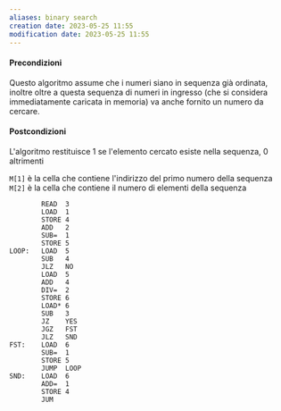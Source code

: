 ```yaml
---
aliases: binary search
creation date: 2023-05-25 11:55
modification date: 2023-05-25 11:55
---
```


#### Precondizioni
Questo algoritmo assume che i numeri siano in sequenza già ordinata, inoltre oltre a questa sequenza di numeri in ingresso (che si considera immediatamente caricata in memoria) va anche fornito un numero da cercare.

#### Postcondizioni
L'algoritmo restituisce 1 se l'elemento cercato esiste nella sequenza, 0 altrimenti


`M[1]` è la cella che contiene l'indirizzo del primo numero della sequenza
`M[2]` è la cella che contiene il numero di elementi della sequenza


```
		READ  3
		LOAD  1
		STORE 4
		ADD   2
		SUB=  1
		STORE 5
LOOP:   LOAD  5
		SUB   4
		JLZ   NO
		LOAD  5
		ADD   4
		DIV=  2
		STORE 6
		LOAD* 6
		SUB   3
		JZ    YES
		JGZ   FST
		JLZ   SND
FST:    LOAD  6
		SUB=  1
		STORE 5
	    JUMP  LOOP
SND:    LOAD  6
		ADD=  1
		STORE 4
		JUM
```
